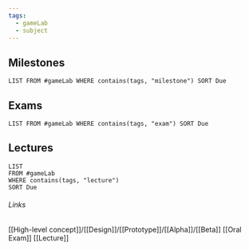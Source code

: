 ```yaml
---
tags:
  - gameLab
  - subject
---
```

## Milestones
```dataview
LIST FROM #gameLab WHERE contains(tags, "milestone") SORT Due
```
## Exams

```dataview
LIST FROM #gameLab WHERE contains(tags, "exam") SORT Due
```

## Lectures
```dataview
LIST
FROM #gameLab
WHERE contains(tags, "lecture")
SORT Due
```


###### Links
[[High-level concept]]/[[Design]]/[[Prototype]]/[[Alpha]]/[[Beta]]
[[Oral Exam]]
[[Lecture]]